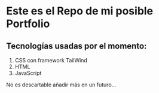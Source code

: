 # Este es el Repo de mi posible Portfolio
## Tecnologías usadas por el momento:
<ol>
 <li>CSS con framework TailWind</li>
 <li>HTML</li>
 <li>JavaScript</li>
</ol>
No es descartable añadir más en un futuro...
